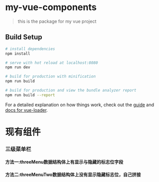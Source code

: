 # my-vue-components

> this is the package for my vue project

## Build Setup

```bash
# install dependencies
npm install

# serve with hot reload at localhost:8080
npm run dev

# build for production with minification
npm run build

# build for production and view the bundle analyzer report
npm run build --report
```

For a detailed explanation on how things work, check out the [guide](http://vuejs-templates.github.io/webpack/) and [docs for vue-loader](http://vuejs.github.io/vue-loader).

# 现有组件
   ### 三级菜单栏
   #### 方法一:threeMenu数据结构体上有显示与隐藏的标志位字段
   #### 方法二:threeMenuTwo数据结构体上没有显示隐藏标志位，自己拼接